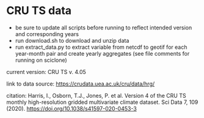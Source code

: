 # CRU TS data


- be sure to update all scripts before running to reflect intended version and corresponding years
- run download.sh to download and unzip data
- run extract_data.py to extract variable from netcdf to geotif for each year-month pair and create yearly aggregates (see file comments for running on sciclone)



current version:
CRU TS v. 4.05

link to data source:
https://crudata.uea.ac.uk/cru/data/hrg/

citation:
Harris, I., Osborn, T.J., Jones, P. et al. Version 4 of the CRU TS monthly high-resolution gridded multivariate climate dataset. Sci Data 7, 109 (2020). https://doi.org/10.1038/s41597-020-0453-3


